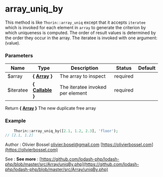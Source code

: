 # array_uniq_by

This method is like `Thorin::array_uniq` except that it accepts `iteratee` which is
invoked for each element in `array` to generate the criterion by which
uniqueness is computed. The order of result values is determined by the
order they occur in the array. The iteratee is invoked with one argument:
(value).



### Parameters
Name  |  Type  |  Description  |  Status  |  Default
------------  |  ------------  |  ------------  |  ------------  |  ------------
$array  |  **{ [Array](http://php.net/manual/en/language.types.array.php) }**  |  The array to inspect  |  required  |
$iteratee  |  **{ [Callable](http://php.net/manual/en/language.types.callable.php) }**  |  The iteratee invoked per element  |  required  |

Return **{ [Array](http://php.net/manual/en/language.types.array.php) }** The new duplicate free array

### Example
```php
	Thorin::array_uniq_by([2.1, 1.2, 2.3], 'floor');
// [2.1, 1.2]
```
Author : Olivier Bossel [olivier.bosel@gmail.com](mailto:olivier.bosel@gmail.com) [https://olivierbossel.com](https://olivierbossel.com)

See : **See more** : [https://github.com/lodash-php/lodash-php/blob/master/src/Array/uniqBy.php](https://github.com/lodash-php/lodash-php/blob/master/src/Array/uniqBy.php)